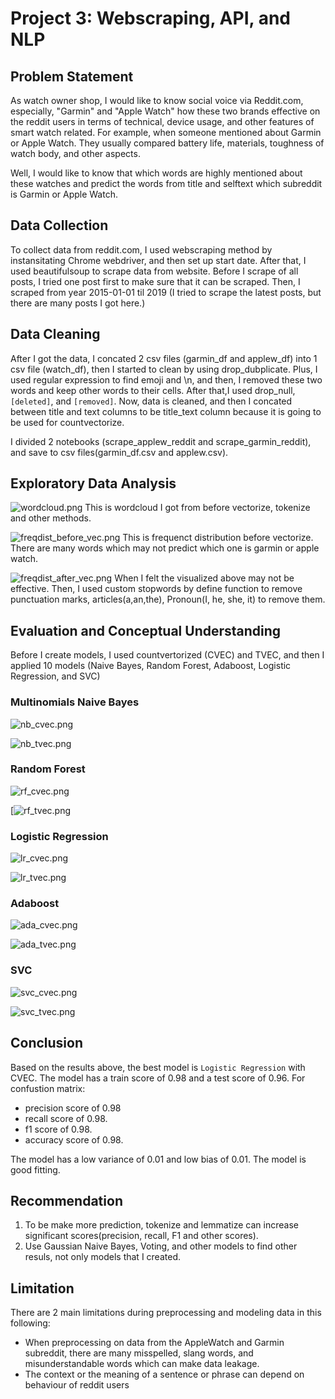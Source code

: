 # Project 3: Webscraping, API, and NLP

## Problem Statement
As watch owner shop, I would like to know social voice via Reddit.com, especially, "Garmin" and "Apple Watch" how these two brands effective on the reddit users in terms of technical, device usage, and other features of smart watch related. For example, when someone mentioned about Garmin or Apple Watch. They usually compared battery life, materials, toughness of watch body, and other aspects.

Well, I would like to know that which words are highly mentioned about these watches and predict the words from title and selftext which subreddit is Garmin or Apple Watch.

## Data Collection
To collect data from reddit.com, I used webscraping method by instansitating Chrome webdriver, and then set up start date. After that, I used beautifulsoup to scrape data from website. Before I scrape of all posts, I tried one post first to make sure that it can be scraped. Then, I scraped from year 2015-01-01 til 2019 (I tried to scrape the latest posts, but there are many posts I got here.)

## Data Cleaning
After I got the data, I concated 2 csv files (garmin_df and applew_df) into 1 csv file (watch_df), then I started to clean by using drop_dubplicate. 
Plus, I used regular expression to find emoji and \n, and then, I removed these two words and keep other words to their cells. After that,I used drop_null, `[deleted]`, and 
`[removed]`. Now, data is cleaned, and then I concated between title and text columns to be title_text column because it is going to be used for countvectorize.

I divided 2 notebooks (scrape_applew_reddit and scrape_garmin_reddit), and save to csv files(garmin_df.csv and applew.csv).

## Exploratory Data Analysis
![wordcloud.png](https://github.com/pacharajson/project3_reddit_NLP/blob/main/image/wordcloud.png)
This is wordcloud I got from before vectorize, tokenize and other methods. 

![freqdist_before_vec.png](https://github.com/pacharajson/project3_reddit_NLP/blob/main/image/freqdist_before_vec.png)
This is frequenct distribution before vectorize. There are many words which may not predict which one is garmin or apple watch.

![freqdist_after_vec.png](https://github.com/pacharajson/project3_reddit_NLP/blob/main/image/freqdist_after_vec.png)
When I felt the visualized above may not be effective. Then, I used custom stopwords by define function to remove punctuation marks, articles(a,an,the), Pronoun(I, he, she, it) to remove them.

## Evaluation and Conceptual Understanding
Before I create models, I used countvertorized (CVEC) and TVEC, and then I applied 10 models (Naive Bayes, Random Forest, Adaboost, Logistic Regression, and SVC)

### Multinomials Naive Bayes
![nb_cvec.png](https://github.com/pacharajson/project3_reddit_NLP/blob/main/image/nb_cvec.png)

![nb_tvec.png](https://github.com/pacharajson/project3_reddit_NLP/blob/main/image/nb_tvec.png)

### Random Forest
![rf_cvec.png](https://github.com/pacharajson/project3_reddit_NLP/blob/main/image/rf_cvec.png)

[![rf_tvec.png](https://github.com/pacharajson/project3_reddit_NLP/blob/main/image/rf_tvec.png)

### Logistic Regression
![lr_cvec.png](https://github.com/pacharajson/project3_reddit_NLP/blob/main/image/lr_cvec.png)

![lr_tvec.png](https://github.com/pacharajson/project3_reddit_NLP/blob/main/image/lr_tvec.png)

### Adaboost
![ada_cvec.png](https://github.com/pacharajson/project3_reddit_NLP/blob/main/image/ada_cvec.png)

![ada_tvec.png](https://github.com/pacharajson/project3_reddit_NLP/blob/main/image/ada_tvec.png)

### SVC
![svc_cvec.png](https://github.com/pacharajson/project3_reddit_NLP/blob/main/image/svc_cvec.png)

![svc_tvec.png](https://github.com/pacharajson/project3_reddit_NLP/blob/main/image/svc_tvec.png)

## Conclusion
Based on the results above, the best model is `Logistic Regression` with CVEC.
The model has a train score of 0.98 and a test score of 0.96.
For confustion matrix:
- precision score of 0.98
- recall score of 0.98.
- f1 score of 0.98.
- accuracy score of 0.98.

The model has a low variance of 0.01 and low bias of 0.01. The model is good fitting.

## Recommendation
1. To be make more prediction, tokenize and lemmatize can increase significant scores(precision, recall, F1 and other scores).
2. Use Gaussian Naive Bayes, Voting, and other models to find other resuls, not only models that I created.

## Limitation
There are 2 main limitations during preprocessing and modeling data in this following:
- When preprocessing on data from the AppleWatch and Garmin subreddit, there are many misspelled, slang words, and misunderstandable words which can make data leakage.
- The context or the meaning of a sentence or phrase can depend on behaviour of reddit users
